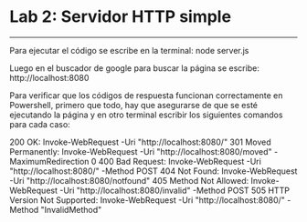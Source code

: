 # Lab 2: Servidor HTTP simple
---

Para ejecutar el código se escribe en la terminal: node server.js

Luego en el buscador de google para buscar la página se escribe: http://localhost:8080

Para verificar que los códigos de respuesta funcionan correctamente en Powershell, primero que todo, hay que asegurarse de que se esté ejecutando la página y en otro terminal escribir los siguientes comandos para cada caso:

200 OK: Invoke-WebRequest -Uri "http://localhost:8080/"
301 Moved Permanently: Invoke-WebRequest -Uri "http://localhost:8080/moved" -MaximumRedirection 0
400 Bad Request: Invoke-WebRequest -Uri "http://localhost:8080/" -Method POST
404 Not Found: Invoke-WebRequest -Uri "http://localhost:8080/notfound"
405 Method Not Allowed: Invoke-WebRequest -Uri "http://localhost:8080/invalid" -Method POST
505 HTTP Version Not Supported: Invoke-WebRequest -Uri "http://localhost:8080/" -Method "InvalidMethod"





